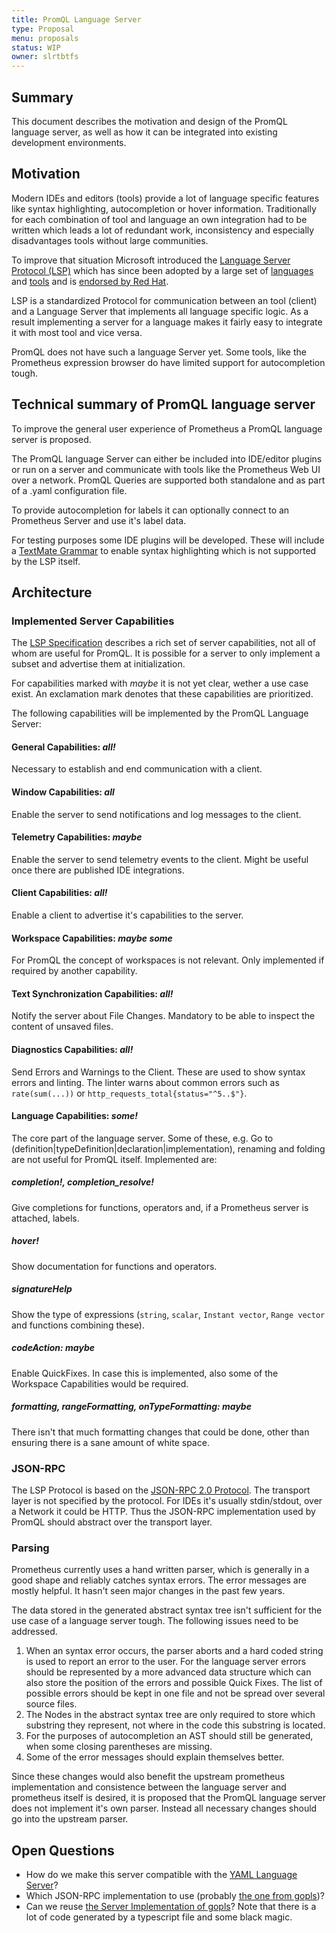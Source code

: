 ```yaml
---
title: PromQL Language Server
type: Proposal
menu: proposals
status: WIP
owner: slrtbtfs
---
```


## Summary

This document describes the motivation and design of the PromQL language server, as well as how it can be integrated into existing development environments.

## Motivation

Modern IDEs and editors (tools) provide a lot of language specific features like syntax highlighting, autocompletion or hover information. Traditionally for each combination of tool and language an own integration had to be written which leads a lot of redundant work, inconsistency and especially disadvantages tools without large communities.

To improve that situation Microsoft introduced the [Language Server Protocol (LSP)](https://microsoft.github.io/language-server-protocol/) which has since been adopted by a large set of [languages](https://microsoft.github.io/language-server-protocol/implementors/servers/) and [tools](https://microsoft.github.io/language-server-protocol/implementors/tools/) and is [endorsed by Red Hat](https://developers.redhat.com/blog/2016/06/27/a-common-interface-for-building-developer-tools/).

LSP is a standardized Protocol for communication between an tool (client) and a Language Server that implements all language specific logic. As a result implementing a server for a language makes it fairly easy to integrate it with most tool and vice versa.

PromQL does not have such a language Server yet. Some tools, like the Prometheus expression browser do have limited support for autocompletion tough.

## Technical summary of PromQL language server

To improve the general user experience of Prometheus a PromQL language server is proposed.

The PromQL language Server can either be included into IDE/editor plugins or run on a server and communicate with tools like the Prometheus Web UI over a network. PromQL Queries are supported both standalone and as part of a .yaml configuration file.

To provide autocompletion for labels it can optionally connect to an Prometheus Server and use it's label data.

For testing purposes some IDE plugins will be developed. These will include a [TextMate Grammar](https://macromates.com/manual/en/language_grammars) to enable syntax highlighting which is not supported by the LSP itself.

## Architecture

### Implemented Server Capabilities

The [LSP Specification](https://microsoft.github.io/language-server-protocol/specification) describes a rich set of server capabilities, not all of whom are useful for PromQL. It is possible for a server to only implement a subset and advertise them at initialization.

For capabilities marked with _maybe_ it is not yet clear, wether a use case exist. An exclamation mark denotes that these capabilities are prioritized.

The following capabilities will be implemented by the PromQL Language Server:

#### General Capabilities: _all!_

Necessary to establish and end communication with a client.

#### Window Capabilities: _all_

Enable the server to send notifications and log messages to the client.

#### Telemetry Capabilities: _maybe_

Enable the server to send telemetry events to the client. Might be useful once there are published IDE integrations.

#### Client Capabilities: _all!_

Enable a client to advertise it's capabilities to the server.

#### Workspace Capabilities: _maybe some_

For PromQL the concept of workspaces is not relevant. Only implemented if required by another capability.

#### Text Synchronization Capabilities: _all!_

Notify the server about File Changes. Mandatory to be able to inspect the content of unsaved files.

#### Diagnostics Capabilities: _all!_

Send Errors and Warnings to the Client. These are used to show syntax errors and linting. The linter warns about common errors such as `rate(sum(...))` or `http_requests_total{status="^5..$"}`.

#### Language Capabilities: _some!_

The core part of the language server. Some of these, e.g. Go to (definition|typeDefinition|declaration|implementation), renaming and folding are not useful for PromQL itself. Implemented are:

##### completion!, completion_resolve!

Give completions for functions, operators and, if a Prometheus server is attached, labels.

##### hover!

Show documentation for functions and operators.

##### signatureHelp

Show the type of expressions (`string`, `scalar`, `Instant vector`, `Range vector` and functions combining these).

##### codeAction: _maybe_

Enable QuickFixes. In case this is implemented, also some of the Workspace Capabilities would be required.

##### formatting, rangeFormatting, onTypeFormatting: _maybe_

There isn't that much formatting changes that could be done, other than ensuring there is a sane amount of white space.

### JSON-RPC

The LSP Protocol is based on the [JSON-RPC 2.0 Protocol](https://www.jsonrpc.org/specification). The transport layer is not specified by the protocol. For IDEs it's usually stdin/stdout, over a Network it could be HTTP. Thus the JSON-RPC implementation used by PromQL should abstract over the transport layer.

### Parsing

Prometheus currently uses a hand written parser, which is generally in a good shape and reliably catches syntax errors. The error messages are mostly helpful. It hasn't seen major changes in the past few years.

The data stored in the generated abstract syntax tree isn't sufficient for the use case of a language server tough. The following issues need to be addressed.

1. When an syntax error occurs, the parser aborts and a hard coded string is used to report an error to the user. For the language server errors should be represented by a more advanced data structure which can also store the position of the errors and possible Quick Fixes. The list of possible errors should be kept in one file and not be spread over several source files.
2. The Nodes in the abstract syntax tree are only required to store which substring they represent, not where in the code this substring is located.
3. For the purposes of autocompletion an AST should still be generated, when some closing parentheses are missing.
4. Some of the error messages should explain themselves better.

Since these changes would also benefit the upstream prometheus implementation and consistence between the language server and prometheus itself is desired, it is proposed that the PromQL language server does not implement it's own parser. Instead all necessary changes should go into the upstream parser.

## Open Questions

* How do we make this server compatible with the [YAML Language Server](https://github.com/redhat-developer/yaml-language-server)?
* Which JSON-RPC implementation to use (probably [the one from gopls](https://github.com/golang/tools/tree/master/internal/jsonrpc2))?
* Can we reuse [the Server Implementation of gopls](https://github.com/golang/tools/tree/master/internal/lsp/protocol)? Note that there is a lot of code generated by a typescript file and some black magic.
